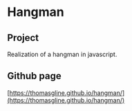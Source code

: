 # Hangman

## Project
Realization of a hangman in javascript.

## Github page
[https://thomasgline.github.io/hangman/](https://thomasgline.github.io/hangman/)